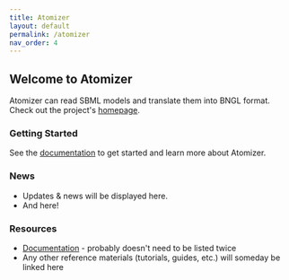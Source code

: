 ```yaml
---
title: Atomizer
layout: default
permalink: /atomizer
nav_order: 4
---
```


## Welcome to Atomizer
Atomizer can read SBML models and translate them into BNGL format.
Check out the project's [homepage](https://ruleworld.github.io/atomizer/blog/basic/bng.html).


### Getting Started
See the [documentation](https://pybionetgen.readthedocs.io/en/latest/atomizer.html) to get started and learn more about Atomizer.


### News
 * Updates & news will be displayed here.
 * And here!


### Resources
 * [Documentation](https://pybionetgen.readthedocs.io/en/latest/atomizer.html) - probably doesn't need to be listed twice
 * Any other reference materials (tutorials, guides, etc.) will someday be linked here
